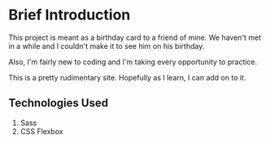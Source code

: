 # Brief Introduction

This project is meant as a birthday card to a friend of mine. We haven't met in a while and I couldn't make it to see him on his birthday.

Also, I'm fairly new to coding and I'm taking every opportunity to practice. 

This is a pretty rudimentary site. Hopefully as I learn, I can add on to it.


## Technologies Used
1. Sass
2. CSS Flexbox

